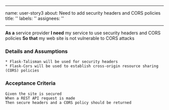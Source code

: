 ---
name: user-story3
about: Need to add security headers and CORS policies
title: ''
labels: ''
assignees: ''

---

  **As a** service provider
  **I need** my service to use security headers and CORS policies
  **So that** my web site is not vulnerable to CORS attacks
      
### Details and Assumptions
    * Flask-Talisman will be used for security headers
    * Flask-Cors will be used to establish cross-origin resource sharing (CORS) policies   

### Acceptance Criteria  
    Given the site is secured
    When a REST API request is made
    Then secure headers and a CORS policy should be returned
